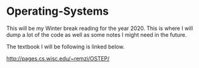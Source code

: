 # Operating-Systems

This will be my Winter break reading for the year 2020. This is where I will dump a lot of the code as well as some notes I might need in the future. 

The textbook I will be following is linked below. 

http://pages.cs.wisc.edu/~remzi/OSTEP/

